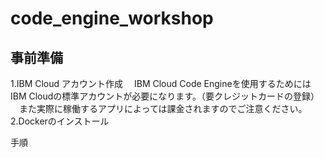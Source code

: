 # code_engine_workshop

## 事前準備
1.IBM Cloud アカウント作成
　IBM Cloud Code Engineを使用するためにはIBM Cloudの標準アカウントが必要になります。（要クレジットカードの登録）
　また実際に稼働するアプリによっては課金されますのでご注意ください。
2.Dockerのインストール

手順
